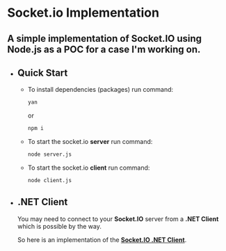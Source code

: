 # Socket.io Implementation

## A simple implementation of Socket.IO using Node.js as a POC for a case I'm working on.

- ## Quick Start

  - To install dependencies (packages) run command:

    ```bash
    yan
    ```

    or

    ```bash
    npm i
    ```

  - To start the socket.io <b>server</b> run command:

    ```bash
    node server.js
    ```

  - To start the socket.io <b>client</b> run command:

    ```bash
    node client.js
    ```

- ## .NET Client

  You may need to connect to your <b>Socket.IO</b> server from a <b>.NET Client</b> which is possible by the way.

  So here is an implementation of the [<b>Socket.IO .NET Client</b>](https://github.com/FawzyMokhtar/Socket.IO-dotnet-Client).
